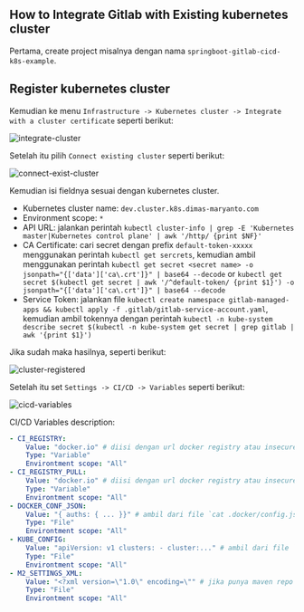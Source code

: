 ## How to Integrate Gitlab with Existing kubernetes cluster

Pertama, create project misalnya dengan nama `springboot-gitlab-cicd-k8s-example`. 

## Register kubernetes cluster

Kemudian ke menu `Infrastructure -> Kubernetes cluster -> Integrate with a cluster certificate` seperti berikut:

![integrate-cluster](images/gitlab-integration/01-integrate-cluster.png)

Setelah itu pilih `Connect existing cluster` seperti berikut:

![connect-exist-cluster](images/gitlab-integration/02-connect-existing.png)
 
Kemudian isi fieldnya sesuai dengan kubernetes cluster.

- Kubernetes cluster name: `dev.cluster.k8s.dimas-maryanto.com`
- Environment scope: `*`
- API URL: jalankan perintah `kubectl cluster-info | grep -E 'Kubernetes master|Kubernetes control plane' | awk '/http/ {print $NF}'`
- CA Certificate: cari secret dengan prefix `default-token-xxxxx` menggunakan perintah `kubectl get sercrets`, kemudian ambil menggunakan perintah `kubectl get secret <secret name> -o jsonpath="{['data']['ca\.crt']}" | base64 --decode` or `kubectl get secret $(kubectl get secret | awk '/^default-token/ {print $1}') -o jsonpath="{['data']['ca\.crt']}" | base64 --decode`
- Service Token: jalankan file `kubectl create namespace gitlab-managed-apps && kubectl apply -f .gitlab/gitlab-service-account.yaml`, kemudian ambil tokennya dengan perintah `kubectl -n kube-system describe secret $(kubectl -n kube-system get secret | grep gitlab | awk '{print $1}')`

Jika sudah maka hasilnya, seperti berikut:

![cluster-registered](images/gitlab-integration/03-cluster-registered.png)

Setelah itu set `Settings -> CI/CD -> Variables` seperti berikut:

![cicd-variables](images/gitlab-integration/04-cicd-variables.png)

CI/CD Variables description:

```yaml
- CI_REGISTRY:
    Value: "docker.io" # diisi dengan url docker registry atau insecure registry (hosted)
    Type: "Variable"
    Environtment scope: "All"
- CI_REGISTRY_PULL:
    Value: "docker.io" # diisi dengan url docker registry atau insecure registry (proxy atau group)
    Type: "Variable"
    Environtment scope: "All"
- DOCKER_CONF_JSON:
    Value: "{ auths: { ... }}" # ambil dari file `cat .docker/config.json`
    Type: "File"
    Environtment scope: "All"
- KUBE_CONFIG: 
    Value: "apiVersion: v1 clusters: - cluster:..." # ambil dari file `cat .kube/config`
    Type: "File"
    Environtment scope: "All"
- M2_SETTINGS_XML:
    Value: "<?xml version=\"1.0\" encoding=\"" # jika punya maven repo boleh tambahin di sini, ambil dari file `cat ~/.m2/settings.xml`
    Type: "File"
    Environtment scope: "All"
```
